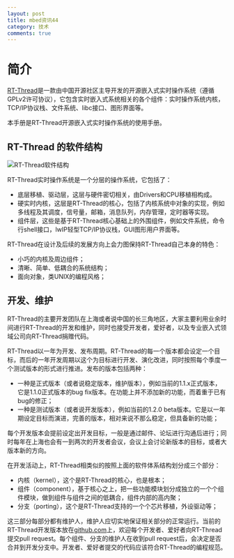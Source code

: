 ```yaml
---
layout: post
title: mbed资讯44
category: 技术
comments: true
---
```


# 简介 #

[RT-Thread](http://www.rt-thread.org)是一款由中国开源社区主导开发的开源嵌入式实时操作系统（遵循GPLv2许可协议），它包含实时嵌入式系统相关的各个组件：实时操作系统内核，TCP/IP协议栈、文件系统、libc接口、图形界面等。

本手册是RT-Thread开源嵌入式实时操作系统的使用手册。

## RT-Thread 的软件结构 ##

![RT-Thread软件结构](figures/System_Arch.png)

RT-Thread实时操作系统是一个分层的操作系统，它包括了：

* 底层移植、驱动层，这层与硬件密切相关，由Drivers和CPU移植相构成。
* 硬实时内核，这层是RT-Thread的核心，包括了内核系统中对象的实现，例如多线程及其调度，信号量，邮箱，消息队列，内存管理，定时器等实现。
* 组件层，这些是基于RT-Thread核心基础上的外围组件，例如文件系统，命令行shell接口，lwIP轻型TCP/IP协议栈，GUI图形用户界面等。

RT-Thread在设计及后续的发展方向上会力图保持RT-Thread自己本身的特色：

* 小巧的内核及周边组件；
* 清晰、简单、低耦合的系统结构；
* 面向对象，类UNIX的编程风格；

## 开发、维护 ##

RT-Thread的主要开发团队在上海或者说中国的长三角地区，大家主要利用业余时间进行RT-Thread的开发和维护，同时也接受开发者，爱好者，以及专业嵌入式领域公司向RT-Thread捐赠代码。

RT-Thread以一年为开发、发布周期。RT-Thread的每一个版本都会设定一个目标，而后的一年开发周期以这个为目标进行开发、演化改进，同时按照每个季度一个测试版本的形式进行推进。发布的版本包括两种：

* 一种是正式版本（或者说稳定版本，维护版本），例如当前的1.1.x正式版本，它是1.1.0正式版本的bug fix版本。在功能上并不添加新的功能，而着重于已有bug的修正；
* 一种是测试版本（或者说开发版本），例如当前的1.2.0 beta版本。它是以一年期设定目标而演进，完善的版本，相对来说不那么稳定，但具备新的功能；

每个开发版本会提前设定出开发目标，一般是通过邮件、论坛进行沟通后进行；同时每年在上海也会有一到两次的开发者会议，会议上会讨论新版本的目标，或者大版本新的方向。

在开发活动上，RT-Thread相类似的按照上面的软件体系结构划分成三个部分：

* 内核（kernel），这个是RT-Thread的核心，也是根本；
* 组件（component），基于核心之上，把一些功能模块划分成独立的一个个组件模块，做到组件与组件之间的低耦合，组件内部的高内聚；
* 分支（porting），这个是RT-Thread支持的一个个芯片移植，外设驱动等；

这三部分每部分都有维护人，维护人应切实地保证相关部分的正常运行。当前的RT-Thread开发版本放在[github.com](http://github.com)上，欢迎每个开发者、爱好者向RT-Thread提交pull request。每个组件、分支的维护人在收到pull request后，会决定是否合并到开发分支中。开发者、爱好者提交的代码应该符合RT-Thread的编程规范。

